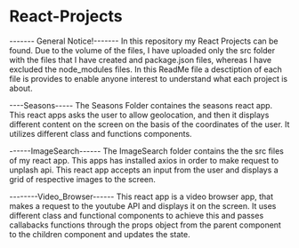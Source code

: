 # React-Projects


------- General Notice!-------
In this repository my React Projects can be found. Due to the volume of the files, I have uploaded only
the src folder with the files that I have created and package.json files, whereas I have excluded the node_modules files.
In this ReadMe file a desctiption of each file is provides to enable anyone interest to understand what each project is about.

----Seasons-----
The Seasons Folder containes the seasons react app. This react apps asks the user to allow
geolocation, and then it displays different content on the screen on the basis of the 
coordinates of the user. It utilizes different class and functions components.

------ImageSearch------
The ImageSearch folder contains the the src files of my react app. This apps has installed axios in order to make 
request to unplash api. This react app accepts an input from the user and displays a grid of respective images to the screen.


--------Video_Browser------
This react app is a video browser app, that makes a request to the youtube API and displays it on the screen. 
It uses different class and functional components to achieve this and passes callabacks functions through the 
props object from the parent component to the children component and updates the state.

